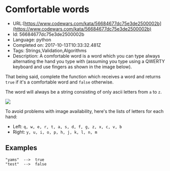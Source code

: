 # Comfortable words

 - URL:[https://www.codewars.com/kata/56684677dc75e3de2500002b](https://www.codewars.com/kata/56684677dc75e3de2500002b)
 - Id: 56684677dc75e3de2500002b
 - Language: python
 - Completed on: 2017-10-13T10:33:32.481Z
 - Tags: Strings,Validation,Algorithms
 - Description:
A comfortable word is a word which you can type always alternating the hand you type with (assuming you type using a QWERTY keyboard and use fingers as shown in the image below).

That being said, complete the function which receives a word and returns `true` if it's a comfortable word and `false` otherwise.

The word will always be a string consisting of only ascii letters from `a` to `z`.

![](https://i.imgur.com/1I7Uuc5.jpg)

To avoid problems with image availability, here's the lists of letters for each hand:

* Left: `q, w, e, r, t, a, s, d, f, g, z, x, c, v, b`
* Right: `y, u, i, o, p, h, j, k, l, n, m`


## Examples

```
"yams"  -->  true
"test"  -->  false
```
